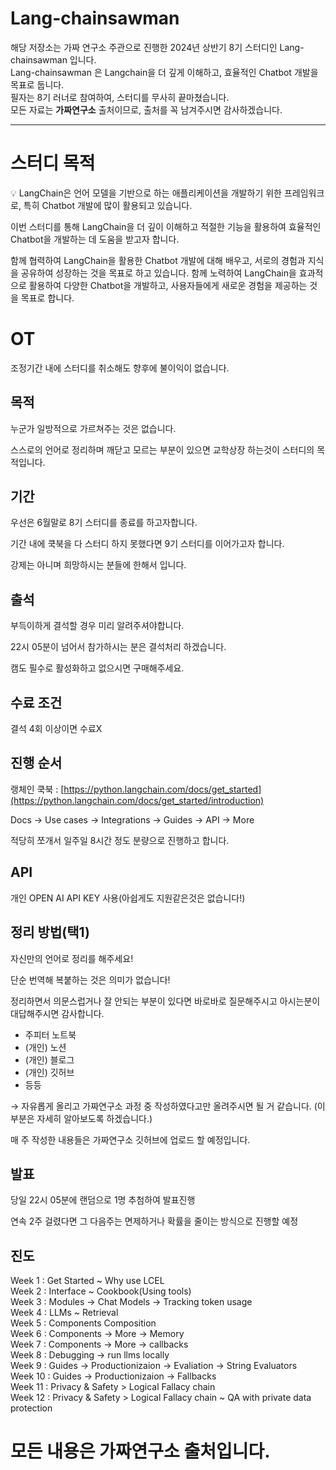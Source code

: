 # Lang-chainsawman

해당 저장소는 가짜 연구소 주관으로 진행한 2024년 상반기 8기 스터디인 Lang-chainsawman 입니다.  
Lang-chainsawman 은 Langchain을 더 깊게 이해하고, 효율적인 Chatbot 개발을 목표로 둡니다.  
필자는 8기 러너로 참여하여, 스터디를 무사히 끝마쳤습니다.  
모든 자료는 **가짜연구소** 출처이므로, 출처를 꼭 남겨주시면 감사하겠습니다.

---

# 스터디 목적
<aside>
💡 LangChain은 언어 모델을 기반으로 하는 애플리케이션을 개발하기 위한 프레임워크로, 특히 Chatbot 개발에 많이 활용되고 있습니다.

이번 스터디를 통해 LangChain을 더 깊이 이해하고 적절한 기능을 활용하여 효율적인 Chatbot을 개발하는 데 도움을 받고자 합니다.

함께 협력하여 LangChain을 활용한 Chatbot 개발에 대해 배우고, 서로의 경험과 지식을 공유하여 성장하는 것을 목표로 하고 있습니다. 함께 노력하여 LangChain을 효과적으로 활용하여 다양한 Chatbot을 개발하고, 사용자들에게 새로운 경험을 제공하는 것을 목표로 합니다.
</aside>

# OT

조정기간 내에 스터디를 취소해도 향후에 불이익이 없습니다.

## 목적

누군가 일방적으로 가르쳐주는 것은 없습니다.

스스로의 언어로 정리하며 깨닫고 모르는 부분이 있으면 교학상장 하는것이 스터디의 목적입니다.

## 기간

우선은 6월말로 8기 스터디를 종료를 하고자합니다.

기간 내에 쿡북을 다 스터디 하지 못했다면 9기 스터디를 이어가고자 합니다.

강제는 아니며 희망하시는 분들에 한해서 입니다.

## 출석

부득이하게 결석할 경우 미리 알려주셔야합니다.

22시 05분이 넘어서 참가하시는 분은 결석처리 하겠습니다.

캠도 필수로 활성화하고 없으시면 구매해주세요.

## 수료 조건

결석 4회 이상이면 수료X

## 진행 순서

랭체인 쿡북 : [https://python.langchain.com/docs/get_started](https://python.langchain.com/docs/get_started/introduction)

Docs → Use cases →  Integrations → Guides → API → More

적당히 쪼개서 일주일 8시간 정도 분량으로 진행하고 합니다.

## API

개인 OPEN AI API KEY 사용(아쉽게도 지원같은것은 없습니다!)

## 정리 방법(택1)

자신만의 언어로 정리를 해주세요!

단순 번역해 복붙하는 것은 의미가 없습니다!

정리하면서 의문스럽거나 잘 안되는 부분이 있다면 바로바로 질문해주시고 아시는분이 대답해주시면 감사합니다.

- 주피터 노트북
- (개인) 노션
- (개인) 블로그
- (개인) 깃허브
- 등등

→ 자유롭게 올리고 가짜연구소 과정 중 작성하였다고만 올려주시면 될 거 같습니다.
(이 부분은 자세히 알아보도록 하겠습니다.)

매 주 작성한 내용들은 가짜연구소 깃허브에 업로드 할 예정입니다.

## 발표

당일 22시 05분에 랜덤으로 1명 추첨하여 발표진행

연속 2주 걸렸다면 그 다음주는 면제하거나 확률을 줄이는 방식으로 진행할 예정

## 진도
Week 1 : Get Started ~ Why use LCEL  
Week 2 : Interface ~ Cookbook(Using tools)  
Week 3 : Modules -> Chat Models -> Tracking token usage  
Week 4 : LLMs ~ Retrieval  
Week 5 : Components Composition  
Week 6 : Components -> More -> Memory  
Week 7 : Components -> More -> callbacks  
Week 8 : Debugging -> run llms locally  
Week 9 : Guides -> Productionizaion -> Evaliation -> String Evaluators  
Week 10 : Guides -> Productionizaion -> Fallbacks  
Week 11 : Privacy & Safety > Logical Fallacy chain  
Week 12 : Privacy & Safety > Logical Fallacy chain ~ QA with private data protection  



# 모든 내용은 가짜연구소 출처입니다.
